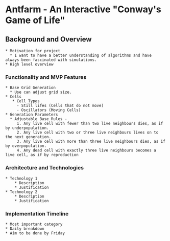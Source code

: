 # Antfarm - An Interactive "Conway's Game of Life"

## Background and Overview
    * Motivation for project
      * I want to have a better understanding of algorithms and have always been fascinated with simulations. 
    * High level overview
    
### Functionality and MVP Features
    * Base Grid Generation
      * Use can adjust grid size.
    * Cells 
       * Cell Types 
         - Still lifes (Cells that do not move)
         - Oscillators (Moving Cells)
    * Generation Parameters
      * Adjustable Base Rules - 
         1. Any live cell with fewer than two live neighbours dies, as if by underpopulation.
         2. Any live cell with two or three live neighbours lives on to the next generation.     
         3. Any live cell with more than three live neighbours dies, as if by overpopulation.
         4. Any dead cell with exactly three live neighbours becomes a live cell, as if by reproduction
### Architecture and Technologies
    * Technology 1
        * Description
        * Justification
    * Technology 2
        * Description
        * Justification

### Implementation Timeline
    * Most important category
    * Daily breakdown
    * Aim to be done by Friday
